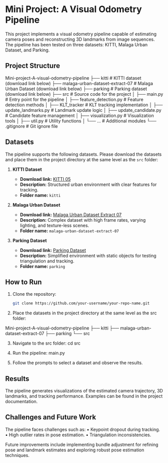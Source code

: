 # Mini Project: A Visual Odometry Pipeline

This project implements a visual odometry pipeline capable of estimating camera poses and reconstructing 3D landmarks from image sequences. The pipeline has been tested on three datasets: KITTI, Malaga Urban Dataset, and Parking.

## Project Structure

Mini-project-A-visual-odometry-pipeline
├── kitti                           # KITTI dataset (download link below)
├── malaga-urban-dataset-extract-07 # Malaga Urban Dataset (download link below)
├── parking                         # Parking dataset (download link below)
├── src                             # Source code for the project
│   ├── main.py                     # Entry point for the pipeline
│   ├── feature_detection.py        # Feature detection methods
│   ├── KLT_tracker                 # KLT tracking implementation
│   ├── update_landmarks.py         # Landmark update logic
│   ├── update_candidate.py         # Candidate feature management
│   ├── visualization.py            # Visualization tools
│   ├── util.py                     # Utility functions
│   └── …                         # Additional modules
└── .gitignore                      # Git ignore file

## Datasets

The pipeline supports the following datasets. Please download the datasets and place them in the project directory at the same level as the `src` folder:

1. **KITTI Dataset**
   - **Download link:** [KITTI 05](https://rpg.ifi.uzh.ch/docs/teaching/2024/kitti05.zip)
   - **Description:** Structured urban environment with clear features for tracking.
   - **Folder name:** `kitti`

2. **Malaga Urban Dataset**
   - **Download link:** [Malaga Urban Dataset Extract 07](https://rpg.ifi.uzh.ch/docs/teaching/2024/malaga-urban-dataset-extract-07.zip)
   - **Description:** Complex dataset with high frame rates, varying lighting, and texture-less scenes.
   - **Folder name:** `malaga-urban-dataset-extract-07`

3. **Parking Dataset**
   - **Download link:** [Parking Dataset](https://rpg.ifi.uzh.ch/docs/teaching/2024/parking.zip)
   - **Description:** Simplified environment with static objects for testing triangulation and tracking.
   - **Folder name:** `parking`

## How to Run

1. Clone the repository:
   ```bash
   git clone https://github.com/your-username/your-repo-name.git


2.	Place the datasets in the project directory at the same level as the src folder:

Mini-project-A-visual-odometry-pipeline
├── kitti
├── malaga-urban-dataset-extract-07
├── parking
└── src


3.	Navigate to the src folder:
cd src


4.	Run the pipeline:
main.py

5.	Follow the prompts to select a dataset and observe the results.

## Results

The pipeline generates visualizations of the estimated camera trajectory, 3D landmarks, and tracking performance. Examples can be found in the project documentation.

## Challenges and Future Work

The pipeline faces challenges such as:
	•	Keypoint dropout during tracking.
	•	High outlier rates in pose estimation.
	•	Triangulation inconsistencies.

Future improvements include implementing bundle adjustment for refining pose and landmark estimates and exploring robust pose estimation techniques.









